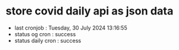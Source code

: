 # store covid daily api as json data

- last cronjob : Tuesday, 30 July 2024 13:16:55
- status og cron : success
- status daily cron : success
      
      